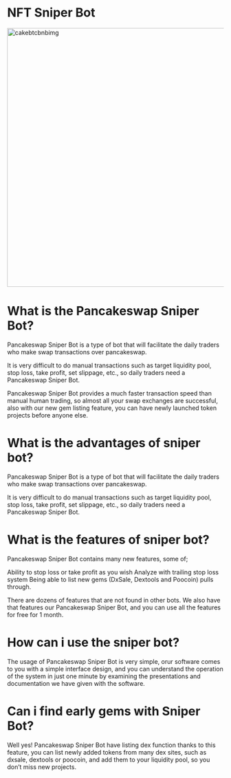 # NFT Sniper Bot

<img width="602" alt="cakebtcbnbimg" src="https://github.com/rosamondallison/Nftbot/assets/163585723/78a25f5b-baf3-47d6-bc7e-31e94158ab88">


# What is the Pancakeswap Sniper Bot?

Pancakeswap Sniper Bot is a type of bot that will facilitate the daily traders who make swap transactions over pancakeswap.

It is very difficult to do manual transactions such as target liquidity pool, stop loss, take profit, set slippage, etc., so daily traders need a Pancakeswap Sniper Bot.

Pancakeswap Sniper Bot provides a much faster transaction speed than manual human trading, so almost all your swap exchanges are successful, also with our new gem listing feature, you can have newly launched token projects before anyone else.

# What is the advantages of sniper bot?

Pancakeswap Sniper Bot is a type of bot that will facilitate the daily traders who make swap transactions over pancakeswap.

It is very difficult to do manual transactions such as target liquidity pool, stop loss, take profit, set slippage, etc., so daily traders need a Pancakeswap Sniper Bot.


# What is the features of sniper bot?

Pancakeswap Sniper Bot contains many new features, some of;

Ability to stop loss or take profit as you wish
Analyze with trailing stop loss system
Being able to list new gems (DxSale, Dextools and Poocoin) pulls through.

There are dozens of features that are not found in other bots. We also have that features our Pancakeswap Sniper Bot, and you can use all the features for free for 1 month.

# How can i use the sniper bot?

The usage of  Pancakeswap Sniper Bot is very simple, orur software comes to you with a simple interface design, and you can understand the operation of the system in just one minute by examining the presentations and documentation we have given with the software.

# Can i find early gems with Sniper Bot?

Well yes! Pancakeswap Sniper Bot have listing dex function thanks to this feature, you can list newly added tokens from many dex sites, such as dxsale, dextools or poocoin, and add them to your liquidity pool, so you don’t miss new projects.
